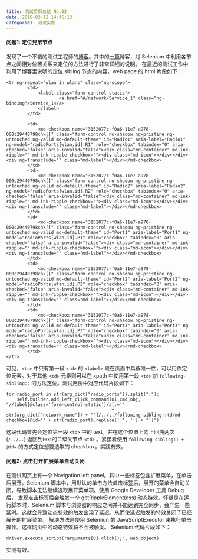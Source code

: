 ```yaml
---
title: 测试实例总结 No.02
date: 2018-02-12 14:46:13
categories: 测试实例
---
```

#### 问题1: 定位兄弟节点
发现了一个不错的测试工程师的[博客][1]。其中的[一篇][2]博客，对 Selenium 中利用各节点之间相对位置关系来定位的方法进行了非常详细的说明。
在最近的测试工作中利用了博客里说明的定位 sibling 节点的内容，web page 的 html 片段如下：
~~~~{html}
<tr ng-repeat="wlan in wlans" class="ng-scope">
        <td>
            <label class="form-control-static">
                    <a href="#/network/Service_1" class="ng-binding">Service_1</a>
            </label>
        </td>

        <td>
            <md-checkbox name="3152077c-f0a6-11e7-a978-000c29440798chk[]" class="form-control no-shadow ng-pristine ng-untouched ng-valid md-default-theme" id="Radio1" aria-label="Radio1" ng-model="radioPorts[wlan.id].R1" role="checkbox" tabindex="0" aria-checked="false" aria-invalid="false"><div class="md-container" md-ink-ripple="" md-ink-ripple-checkbox=""><div class="md-icon"></div></div><div ng-transclude="" class="md-label"></div></md-checkbox>
        </td>
        <td>
            <md-checkbox name="3152077c-f0a6-11e7-a978-000c29440798chk[]" class="form-control no-shadow ng-pristine ng-untouched ng-valid md-default-theme" id="Radio2" aria-label="Radio2" ng-model="radioPorts[wlan.id].R2" role="checkbox" tabindex="0" aria-checked="false" aria-invalid="false"><div class="md-container" md-ink-ripple="" md-ink-ripple-checkbox=""><div class="md-icon"></div></div><div ng-transclude="" class="md-label"></div></md-checkbox>
        </td>
        <td>
            <md-checkbox name="3152077c-f0a6-11e7-a978-000c29440798chk[]" class="form-control no-shadow ng-pristine ng-untouched ng-valid md-default-theme" id="Port1" aria-label="Port1" ng-model="radioPorts[wlan.id].P1" role="checkbox" tabindex="0" aria-checked="false" aria-invalid="false"><div class="md-container" md-ink-ripple="" md-ink-ripple-checkbox=""><div class="md-icon"></div></div><div ng-transclude="" class="md-label"></div></md-checkbox>
        </td>
        <td>
            <md-checkbox name="3152077c-f0a6-11e7-a978-000c29440798chk[]" class="form-control no-shadow ng-pristine ng-untouched ng-valid md-default-theme" id="Port2" aria-label="Port2" ng-model="radioPorts[wlan.id].P2" role="checkbox" tabindex="0" aria-checked="false" aria-invalid="false"><div class="md-container" md-ink-ripple="" md-ink-ripple-checkbox=""><div class="md-icon"></div></div><div ng-transclude="" class="md-label"></div></md-checkbox>
        </td>
        <td>
            <md-checkbox name="3152077c-f0a6-11e7-a978-000c29440798chk[]" class="form-control no-shadow ng-pristine ng-untouched ng-valid md-default-theme" id="Port3" aria-label="Port3" ng-model="radioPorts[wlan.id].P3" role="checkbox" tabindex="0" aria-checked="false" aria-invalid="false"><div class="md-container" md-ink-ripple="" md-ink-ripple-checkbox=""><div class="md-icon"></div></div><div ng-transclude="" class="md-label"></div></md-checkbox>
        </td>
</tr>
~~~~

可见，`<tr>` 中只有第一段 `<td>` 的 `<label>` 段在页面中具备唯一性，可以用作定位元素。对于其他 `<td>` 元素则可以在 xpath 中使用第一段 `<td>` 加 `following-sibling::` 的方法定位。测试用例中对应代码片段如下：
~~~~{python}
for radio_port in str(arg_dict["radio_ports"]).split(","):
    self.builder.add_left_click_command(ui_cmd_obj, "//label[@class='form-control-static']/a[.='"
                                        + str(arg_dict["network_name"]) + "']/../../following-sibling::td/md-checkbox[@id='" + str(radio_port).replace(' ', '') + "']")                    
~~~~
这段代码首先会定位第一段 `<td>` 中的 text。并在这个位置上向上回溯两次 (`/../..`) 返回到text的二级父节点 `<td>` 。紧接着使用 `following-sibling:: + @id=` 的方式定位想要选取的 checkbox。实践有效。

#### 问题2: 点击打开扩展菜单自动关闭
在测试网页上有一个 Navigation left panel。其中一些标签包含扩展菜单，在单击后展开。Selenium 脚本中，用默认的单击方法单击标签后，展开的菜单会自动关闭，导致脚本无法继续选取展开菜单项。使用 Google Developer 工具 Debug 后， 发现点击标签后会触发一个 getRippleElement(css) 动态特效。怀疑是在运行脚本时，Selenium 脚本与浏览器的响应之间并不能达到完全同步，会产生一些延时。这就会导致动态特效的触发出现了延迟。从而使延迟触发的特效关闭了已经展开的扩展菜单。
解决方法是使用 Selemiun 的 JavaScriptExecutor 来执行单击操作。这样网页中的动态特效将不会被触发。
Selenium 代码片段如下：
~~~{python}
driver.execute_script("arguments[0].click();", web_object)
~~~
实测有效。

[1]: https://huilansame.github.io/
[2]: https://huilansame.github.io/huilansame.github.io/archivers/father-brother-locate
